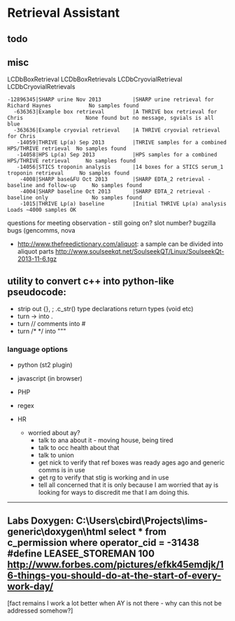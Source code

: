 # Retrieval Assistant

## todo

## misc

LCDbBoxRetrieval
LCDbBoxRetrievals
LCDbCryovialRetrieval
LCDbCryovialRetrievals

    -12896345|SHARP urine Nov 2013          |SHARP urine retrieval for Richard Haynes            No samples found
      -636363|Example box retrieval         |A THRIVE box retrieval for Chris                    None found but no message, sgvials is all blue
      -363636|Example cryovial retrieval    |A THRIVE cryovial retrieval for Chris               
       -14059|THRIVE Lp(a) Sep 2013         |THRIVE samples for a combined HPS/THRIVE retrieval  No samples found
       -14058|HPS Lp(a) Sep 2013            |HPS samples for a combined HPS/THRIVE retrieval     No samples found
       -14056|STICS troponin analysis       |14 boxes for a STICS serum_1 troponin retrieval     No samples found
        -4008|SHARP base&FU Oct 2013        |SHARP EDTA_2 retrieval - baseline and follow-up     No samples found
        -4004|SHARP baseline Oct 2013       |SHARP EDTA_2 retrieval - baseline only              No samples found
        -1015|THRIVE Lp(a) baseline         |Initial THRIVE Lp(a) analysis                       Loads ~4000 samples OK

questions for meeting
 observation - still going on?
 slot number?
 bugzilla bugs (gencomms, 
 nova
 
 * http://www.thefreedictionary.com/aliquot: a sample can be divided into aliquot parts
http://www.soulseekqt.net/SoulseekQT/Linux/SoulseekQt-2013-11-6.tgz 


## utility to convert c++ into python-like pseudocode:

 * strip out 
      {}, ;
      .c_str()
      type declarations
      return types (void etc)
 * turn -> into .
 * turn // comments into #
 * turn /* */ into """

### language options

 * python (st2 plugin)
 * javascript (in browser)
 * PHP
 * regex

 * HR
    * worried about ay?
        * talk to ana about it - moving house, being tired
        * talk to occ health about that
        * talk to union
        * get nick to verify that ref boxes was ready ages ago and generic comms is in use
        * get rg to verify that stig is working and in use
        * tell all concerned that it is only because I am worried that ay is looking for ways to discredit me that I am doing this.
---
Labs Doxygen: C:\Users\cbird\Projects\lims-generic\doxygen\html
select * from c_permission where operator_cid = -31438
#define     LEASEE_STOREMAN        100
http://www.forbes.com/pictures/efkk45emdjk/16-things-you-should-do-at-the-start-of-every-work-day/
---

[fact remains I work a lot better when AY is not there - why can this not be addressed somehow?]
